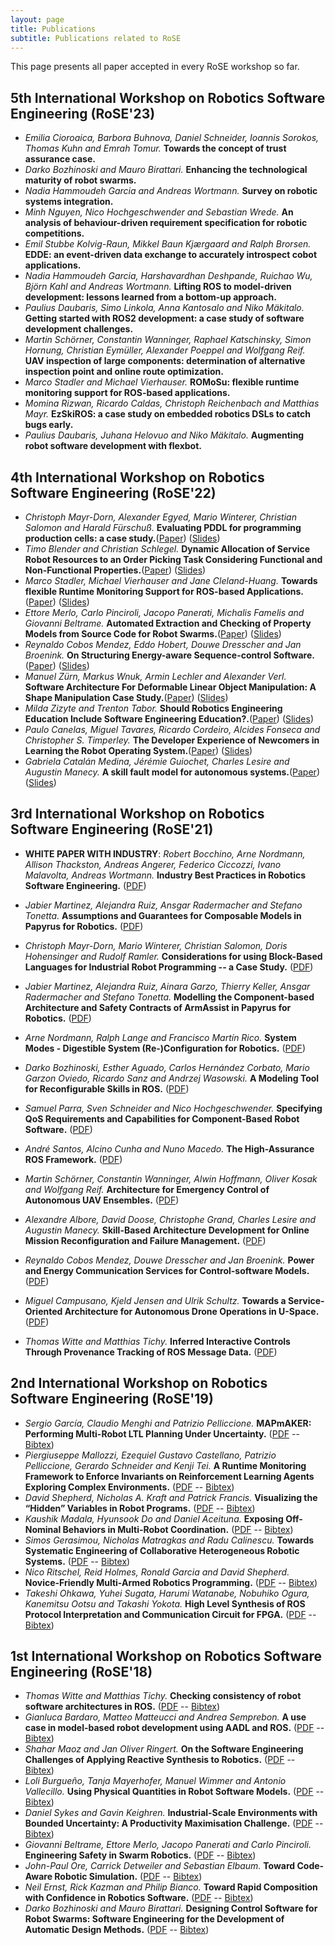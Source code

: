 ```yaml
---
layout: page
title: Publications
subtitle: Publications related to RoSE
---
```


This page presents all paper accepted in every RoSE workshop so far.

## 5th International Workshop on Robotics Software Engineering (RoSE'23)

* _Emilia Cioroaica, Barbora Buhnova, Daniel Schneider, Ioannis Sorokos, Thomas Kuhn and Emrah Tomur._
  **Towards the concept of trust assurance case.**
* _Darko Bozhinoski and Mauro Birattari._
  **Enhancing the technological maturity of robot swarms.**
* _Nadia Hammoudeh Garcia and Andreas Wortmann._
  **Survey on robotic systems integration.**
* _Minh Nguyen, Nico Hochgeschwender and Sebastian Wrede._
  **An analysis of behaviour-driven requirement specification for robotic competitions.**
* _Emil Stubbe Kolvig-Raun, Mikkel Baun Kjærgaard and Ralph Brorsen._
  **EDDE: an event-driven data exchange to accurately introspect cobot applications.**
* _Nadia Hammoudeh Garcia, Harshavardhan Deshpande, Ruichao Wu, Björn Kahl and Andreas Wortmann._
  **Lifting ROS to model-driven development: lessons learned from a bottom-up approach.**
* _Paulius Daubaris, Simo Linkola, Anna Kantosalo and Niko Mäkitalo._
  **Getting started with ROS2 development: a case study of software development challenges.**
* _Martin Schörner, Constantin Wanninger, Raphael Katschinsky, Simon Hornung, Christian Eymüller, Alexander Poeppel and Wolfgang Reif._
  **UAV inspection of large components: determination of alternative inspection point and online route optimization.**
* _Marco Stadler and Michael Vierhauser._
  **ROMoSu: flexible runtime monitoring support for ROS-based applications.**
* _Momina Rizwan, Ricardo Caldas, Christoph Reichenbach and Matthias Mayr._
  **EzSkiROS: a case study on embedded robotics DSLs to catch bugs early.**
* _Paulius Daubaris, Juhana Helovuo and Niko Mäkitalo._
  **Augmenting robot software development with flexbot.**

## 4th International Workshop on Robotics Software Engineering (RoSE'22)

* _Christoph Mayr-Dorn, Alexander Egyed, Mario Winterer, Christian Salomon and Harald Fürschuß._ **Evaluating PDDL for programming production cells: a case study.**([Paper](/files/rose2022/papers/RoSE22_paper_1.pdf)) ([Slides](/files/rose2022/slides/RoSE22_paper_1.pdf))
* _Timo Blender and Christian Schlegel._ **Dynamic Allocation of Service Robot Resources to an Order Picking Task Considering Functional and Non-Functional Properties.**([Paper](/files/rose2022/papers/RoSE22_paper_2.pdf)) ([Slides](/files/rose2022/slides/RoSE22_paper_2.pdf))
* _Marco Stadler, Michael Vierhauser and Jane Cleland-Huang._ **Towards flexible Runtime Monitoring Support for ROS-based Applications.**([Paper](/files/rose2022/papers/RoSE22_paper_4.pdf)) ([Slides](/files/rose2022/slides/RoSE22_paper_4.pdf))
* _Ettore Merlo, Carlo Pinciroli, Jacopo Panerati, Michalis Famelis and Giovanni Beltrame._ **Automated Extraction and Checking of Property Models from Source Code for Robot Swarms.**([Paper](/files/rose2022/papers/RoSE22_paper_5.pdf)) ([Slides](/files/rose2022/slides/RoSE22_paper_5.pdf))
* _Reynaldo Cobos Mendez, Eddo Hobert, Douwe Dresscher and Jan Broenink._ **On Structuring Energy-aware Sequence-control Software.**([Paper](/files/rose2022/papers/RoSE22_paper_6.pdf)) ([Slides](/files/rose2022/slides/RoSE22_paper_6.pdf))
* _Manuel Zürn, Markus Wnuk, Armin Lechler and Alexander Verl._ **Software Architecture For Deformable Linear Object Manipulation: A Shape Manipulation Case Study.**([Paper](/files/rose2022/papers/RoSE22_paper_7.pdf)) ([Slides](/files/rose2022/slides/RoSE22_paper_7.pdf))
* _Milda Zizyte and Trenton Tabor._ **Should Robotics Engineering Education Include Software Engineering Education?.**([Paper](/files/rose2022/papers/RoSE22_paper_9.pdf)) ([Slides](/files/rose2022/slides/RoSE22_paper_9.pdf))
* _Paulo Canelas, Miguel Tavares, Ricardo Cordeiro, Alcides Fonseca and Christopher S. Timperley._ **The Developer Experience of Newcomers in Learning the Robot Operating System.**([Paper](/files/rose2022/papers/RoSE22_paper_11.pdf)) ([Slides](/files/rose2022/slides/RoSE22_paper_11.pdf))
* _Gabriela Catalán Medina, Jérémie Guiochet, Charles Lesire and Augustin Manecy._ **A skill fault model for autonomous systems.**([Paper](/files/rose2022/papers/RoSE22_paper_12.pdf)) ([Slides](/files/rose2022/slides/RoSE22_paper_12.pdf))

## 3rd International Workshop on Robotics Software Engineering (RoSE'21)

* **WHITE PAPER WITH INDUSTRY**: _Robert Bocchino, Arne Nordmann, Allison Thackston, Andreas Angerer, Federico Ciccozzi, Ivano Malavolta, Andreas Wortmann._ **Industry Best Practices in Robotics Software Engineering.** ([PDF](https://arxiv.org/abs/2212.04877))

* _Jabier Martinez, Alejandra Ruiz, Ansgar Radermacher and Stefano Tonetta._ **Assumptions and Guarantees for Composable Models in Papyrus for Robotics.** ([PDF](/files/rose2021/papers/rose2021_1.pdf))
* _Christoph Mayr-Dorn, Mario Winterer, Christian Salomon, Doris Hohensinger and Rudolf Ramler._ **Considerations for using Block-Based Languages for Industrial Robot Programming -- a Case Study.** ([PDF](/files/rose2021/papers/rose2021_2.pdf))
* _Jabier Martinez, Alejandra Ruiz, Ainara Garzo, Thierry Keller, Ansgar Radermacher and Stefano Tonetta._ **Modelling the Component-based Architecture and Safety Contracts of ArmAssist in Papyrus for Robotics.** ([PDF](/files/rose2021/papers/rose2021_3.pdf))
* _Arne Nordmann, Ralph Lange and Francisco Martín Rico._ **System Modes - Digestible System (Re-)Configuration for Robotics.** ([PDF](/files/rose2021/papers/rose2021_4.pdf))
* _Darko Bozhinoski, Esther Aguado, Carlos Hernández Corbato, Mario Garzon Oviedo, Ricardo Sanz and Andrzej Wasowski._ **A Modeling Tool for Reconfigurable Skills in ROS.** ([PDF](/files/rose2021/papers/rose2021_5.pdf))
* _Samuel Parra, Sven Schneider and Nico Hochgeschwender._ **Specifying QoS Requirements and Capabilities for Component-Based Robot Software.** ([PDF](/files/rose2021/papers/rose2021_6.pdf))
* _André Santos, Alcino Cunha and Nuno Macedo._ **The High-Assurance ROS Framework.** ([PDF](/files/rose2021/papers/rose2021_7.pdf))
* _Martin Schörner, Constantin Wanninger, Alwin Hoffmann, Oliver Kosak and Wolfgang Reif._ **Architecture for Emergency Control of Autonomous UAV Ensembles.** ([PDF](/files/rose2021/papers/rose2021_8.pdf))
* _Alexandre Albore, David Doose, Christophe Grand, Charles Lesire and Augustin Manecy._ **Skill-Based Architecture Development for Online Mission Reconfiguration and Failure Management.** ([PDF](/files/rose2021/papers/rose2021_9.pdf))
* _Reynaldo Cobos Mendez, Douwe Dresscher and Jan Broenink._ **Power and Energy Communication Services for Control-software Models.** ([PDF](/files/rose2021/papers/rose2021_10.pdf))
* _Miguel Campusano, Kjeld Jensen and Ulrik Schultz._ **Towards a Service-Oriented Architecture for Autonomous Drone Operations in U-Space.** ([PDF](/files/rose2021/papers/rose2021_11.pdf))
* _Thomas Witte and Matthias Tichy._ **Inferred Interactive Controls Through Provenance Tracking of ROS Message Data.** ([PDF](/files/rose2021/papers/rose2021_12.pdf))

## 2nd International Workshop on Robotics Software Engineering (RoSE'19)

* _Sergio García, Claudio Menghi and Patrizio Pelliccione._ **MAPmAKER: Performing Multi-Robot LTL Planning Under Uncertainty.** ([PDF](/files/rose2019/papers/rose2019_1.pdf) -- [Bibtex](/files/rose2019/papers/rose2019_1.bib))
* _Piergiuseppe Mallozzi, Ezequiel Gustavo Castellano, Patrizio Pelliccione, Gerardo Schneider and Kenji Tei._ **A Runtime Monitoring Framework to Enforce Invariants on Reinforcement Learning Agents Exploring Complex Environments.** ([PDF](./files/rose2019/papers/rose2019_2.pdf) -- [Bibtex](./files/rose2019/papers/rose2019_2.bib))
* _David Shepherd, Nicholas A. Kraft and Patrick Francis._ **Visualizing the “Hidden” Variables in Robot Programs.** ([PDF](./files/rose2019/papers/rose2019_3.pdf) -- [Bibtex](./files/rose2019/papers/rose2019_3.bib))
* _Kaushik Madala, Hyunsook Do and Daniel Aceituna._ **Exposing Off-Nominal Behaviors in Multi-Robot Coordination.** ([PDF](./files/rose2019/papers/rose2019_4.pdf) -- [Bibtex](./files/rose2019/papers/rose2019_4.bib))
* _Simos Gerasimou, Nicholas Matragkas and Radu Calinescu._ **Towards Systematic Engineering of Collaborative Heterogeneous Robotic Systems.** ([PDF](./files/rose2019/papers/rose2019_5.pdf) -- [Bibtex](./files/rose2019/papers/rose2019_5.bib))
* _Nico Ritschel, Reid Holmes, Ronald Garcia and David Shepherd._ **Novice-Friendly Multi-Armed Robotics Programming.** ([PDF](./files/rose2019/papers/rose2019_6.pdf) -- [Bibtex](./files/rose2019/papers/rose2019_6.bib))
* _Takeshi Ohkawa, Yuhei Sugata, Harumi Watanabe, Nobuhiko Ogura, Kanemitsu Ootsu and Takashi Yokota._ **High Level Synthesis of ROS Protocol Interpretation and Communication Circuit for FPGA.** ([PDF](./files/rose2019/papers/rose2019_7.pdf) -- [Bibtex](./files/rose2019/papers/rose2019_7.bib))

## 1st International Workshop on Robotics Software Engineering (RoSE'18)

* _Thomas Witte and Matthias Tichy._ **Checking consistency of robot software architectures in ROS.** ([PDF](./files/rose2018/papers/rose2018_1.pdf) -- [Bibtex](./files/rose2018/papers/rose2018_1.bib))
* _Gianluca Bardaro, Matteo Matteucci and Andrea Semprebon._ **A use case in model-based robot development using AADL and ROS.** ([PDF](./files/rose2018/papers/rose2018_2.pdf) -- [Bibtex](./files/rose2018/papers/rose2018_2.bib))
* _Shahar Maoz and Jan Oliver Ringert._ **On the Software Engineering Challenges of Applying Reactive Synthesis to Robotics.** ([PDF](./files/rose2018/papers/rose2018_3.pdf) -- [Bibtex](./files/rose2018/papers/rose2018_3.bib))
* _Loli Burgueño, Tanja Mayerhofer, Manuel Wimmer and Antonio Vallecillo._ **Using Physical Quantities in Robot Software Models.** ([PDF](./files/rose2018/papers/rose2018_4.pdf) -- [Bibtex](./files/rose2018/papers/rose2018_4.bib))
* _Daniel Sykes and Gavin Keighren._ **Industrial-Scale Environments with Bounded Uncertainty: A Productivity Maximisation Challenge.** ([PDF](./files/rose2018/papers/rose2018_5.pdf) -- [Bibtex](./files/rose2018/papers/rose2018_5.bib))
* _Giovanni Beltrame, Ettore Merlo, Jacopo Panerati and Carlo Pinciroli._ **Engineering Safety in Swarm Robotics.** ([PDF](./files/rose2018/papers/rose2018_6.pdf) -- [Bibtex](./files/rose2018/papers/rose2018_6.bib))
* _John-Paul Ore, Carrick Detweiler and Sebastian Elbaum._ **Toward Code-Aware Robotic Simulation.** ([PDF](./files/rose2018/papers/rose2018_7.pdf) -- [Bibtex](./files/rose2018/papers/rose2018_7.pdf))
* _Neil Ernst, Rick Kazman and Philip Bianco._ **Toward Rapid Composition with Confidence in Robotics Software.** ([PDF](./files/rose2018/papers/rose2018_8.pdf) -- [Bibtex](./files/rose2018/papers/rose2018_8.bib))
* _Darko Bozhinoski and Mauro Birattari._ **Designing Control Software for Robot Swarms: Software Engineering for the Development of Automatic Design Methods.** ([PDF](./files/rose2018/papers/rose2018_9.pdf) -- [Bibtex](./files/rose2018/papers/rose2018_9.bib))
